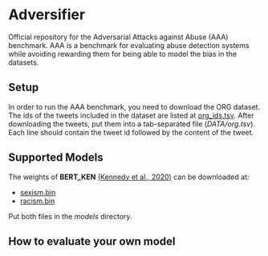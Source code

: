 # Adversifier

Official repository for the Adversarial Attacks against Abuse (AAA) benchmark. AAA is a benchmark for evaluating abuse detection systems while avoiding rewarding them for being able to model the bias in the datasets.

## Setup

In order to run the AAA benchmark, you need to download the ORG dataset. The ids of the tweets included in the dataset are listed at [org_ids.tsv](https://drive.google.com/file/d/1RpzRPGCQxhuTchSojHpFL9-4xaMFgH1U/view?usp=sharing). After downloading the tweets, put them into a tab-separated file (_DATA/org.tsv_). Each line should contain the tweet id followed by the content of the tweet.

## Supported Models

The weights of **BERT_KEN** [(Kennedy et al., 2020)]() can be downloaded at:
* [sexism.bin](https://drive.google.com/file/d/1qVsRTEFUPYWEKuY4gEsU2qSKk28vIagl/view?usp=sharing)
* [racism.bin](https://drive.google.com/file/d/1waS2kcmw3ayEonK9fofsTKweqYOdguJu/view?usp=sharing)

Put both files in the _models_ directory.

## How to evaluate your own model